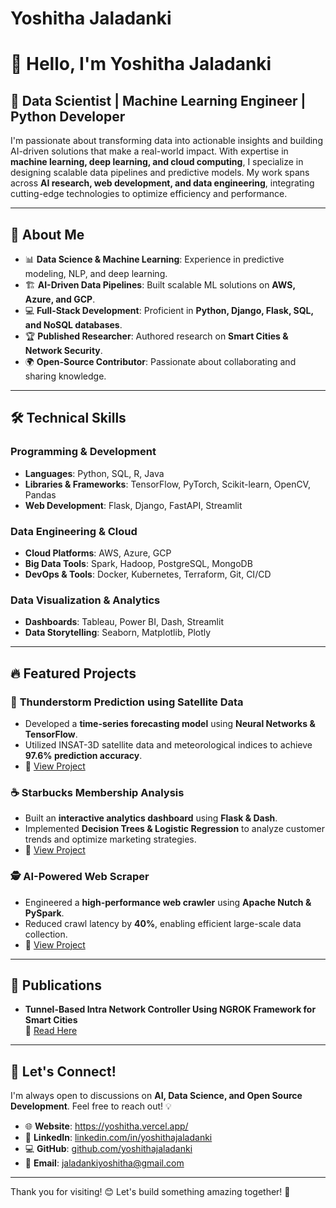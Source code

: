 # Yoshitha Jaladanki
# 👋 Hello, I'm Yoshitha Jaladanki

## 🚀 Data Scientist | Machine Learning Engineer | Python Developer

I'm passionate about transforming data into actionable insights and building AI-driven solutions that make a real-world impact. With expertise in **machine learning, deep learning, and cloud computing**, I specialize in designing scalable data pipelines and predictive models. My work spans across **AI research, web development, and data engineering**, integrating cutting-edge technologies to optimize efficiency and performance.

---

## 🌟 About Me
- 📊 **Data Science & Machine Learning**: Experience in predictive modeling, NLP, and deep learning.
- 🏗️ **AI-Driven Data Pipelines**: Built scalable ML solutions on **AWS, Azure, and GCP**.
- 💻 **Full-Stack Development**: Proficient in **Python, Django, Flask, SQL, and NoSQL databases**.
- 🏆 **Published Researcher**: Authored research on **Smart Cities & Network Security**.
- 🌍 **Open-Source Contributor**: Passionate about collaborating and sharing knowledge.

---

## 🛠️ Technical Skills
### **Programming & Development**
- **Languages**: Python, SQL, R, Java
- **Libraries & Frameworks**: TensorFlow, PyTorch, Scikit-learn, OpenCV, Pandas
- **Web Development**: Flask, Django, FastAPI, Streamlit

### **Data Engineering & Cloud**
- **Cloud Platforms**: AWS, Azure, GCP
- **Big Data Tools**: Spark, Hadoop, PostgreSQL, MongoDB
- **DevOps & Tools**: Docker, Kubernetes, Terraform, Git, CI/CD

### **Data Visualization & Analytics**
- **Dashboards**: Tableau, Power BI, Dash, Streamlit
- **Data Storytelling**: Seaborn, Matplotlib, Plotly

---

## 🔥 Featured Projects
### 📡 **Thunderstorm Prediction using Satellite Data**
- Developed a **time-series forecasting model** using **Neural Networks & TensorFlow**.
- Utilized INSAT-3D satellite data and meteorological indices to achieve **97.6% prediction accuracy**.
- 📌 [View Project](https://github.com/YoshithaJ/Thunderstorm-Prediction)

### ☕ **Starbucks Membership Analysis**
- Built an **interactive analytics dashboard** using **Flask & Dash**.
- Implemented **Decision Trees & Logistic Regression** to analyze customer trends and optimize marketing strategies.
- 📌 [View Project](https://github.com/YoshithaJ/Starbucks-Analytics)

### 🕵️ **AI-Powered Web Scraper**
- Engineered a **high-performance web crawler** using **Apache Nutch & PySpark**.
- Reduced crawl latency by **40%**, enabling efficient large-scale data collection.
- 📌 [View Project](https://github.com/YoshithaJ/AI-Web-Scraper)

---

## 📖 Publications
- **Tunnel-Based Intra Network Controller Using NGROK Framework for Smart Cities**  
  📌 [Read Here](https://doi.org/10.1109/ICECA52323.2021.9676036)

---

## 📢 Let's Connect!
I'm always open to discussions on **AI, Data Science, and Open Source Development**. Feel free to reach out! 💡

- 🌐 **Website**: https://yoshitha.vercel.app/
- 💼 **LinkedIn**: [linkedin.com/in/yoshithajaladanki](https://www.linkedin.com/in/yoshithajaladanki)
- 💻 **GitHub**: [github.com/yoshithajaladanki](https://github.com/yoshithajaladanki)
- 📧 **Email**: jaladankiyoshitha@gmail.com

---

Thank you for visiting! 😊 Let's build something amazing together! 🚀

